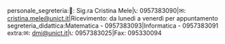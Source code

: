 personale_segreteria:👤: Sig.ra Cristina Mele|📞: 0957383090|✉: cristina.mele@unict.it|Ricevimento: da lunedì a venerdì per appuntamento
segreteria_didattica:Matematica - 0957383093|Informatica - 0957383091
extra:✉: dmi@unict.it|📞: 0957383025|Fax: 095330094